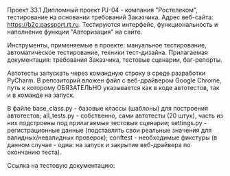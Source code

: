 Проект 33.1 Дипломный проект PJ-04 - компания "Ростелеком", тестирование на основании требований Заказчика. 
Адрес веб-сайта: https://b2c.passport.rt.ru. 
Тестируются интерфейс, функциональность и наполнение функции "Авторизация" на сайте.

Инструменты, применяемые в проекте: мануальное тестирование, автоматическое тестирование, техники тест-дизайна. 
Прилагаемая документация: требования Заказчика, тестовые сценарии, баг-репорты.

Автотесты запускать через командную строку в среде разработки PyCharm. 
В репозиторий вложен файл с веб-драйвером Google Chrome, путь к которому ОБЯЗАТЕЛЬНО указывается как в коде автотестов, так и в команде на запуск.

В файле base_class.py - базовые классы (шаблоны) для построения автотестов; 
all_tests.py - собственно, сами автотесты (20 штук), часть из них подстроены под прилагаемые тестовые сценарии; 
settings.py - регистрационные данные (подставлять свои реальные значения для валидных/невалидных проверок); 
conftest - необходимые фикстуры (в данном случае - одна: на запуск и закрытие веб-драйвера по окончанию теста).

Ссылка на тестовую документацию:
